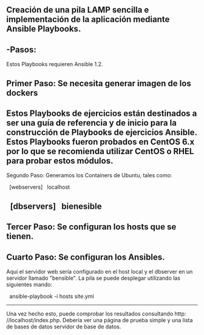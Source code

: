 Creación de una pila LAMP sencilla e implementación de la aplicación mediante Ansible Playbooks.
-------------------------------------------
-Pasos:
-------------------------------------------
Estos Playbooks requieren Ansible 1.2.

Primer Paso: Se necesita generar imagen de los dockers
-------------------------------------------
Estos Playbooks de ejercicios están destinados a ser una guía de referencia y de inicio para la construcción de Playbooks de ejercicios Ansible. Estos Playbooks fueron probados en CentOS 6.x por lo que se recomienda utilizar CentOS o RHEL para probar estos módulos.
------------------------------------------
Segundo Paso: Generamos los Containers de Ubuntu, tales como: 

  [webservers]
  localhost

  [dbservers]
  bienesible
----------------------------------------
Tercer Paso: Se configuran los hosts que se tienen.
----------------------------------------

Cuarto Paso: Se configuran los Ansibles.
---------------------------------------

Aquí el servidor web sería configurado en el host local y el dbserver en un
servidor llamado "bensible". La pila se puede desplegar utilizando las siguientes
mando:

  ansible-playbook -i hosts site.yml

---------------------------------------
Una vez hecho esto, puede comprobar los resultados consultando http: //localhost/index.php.
Debería ver una página de prueba simple y una lista de bases de datos
servidor de base de datos.
